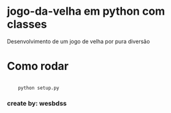 # jogo-da-velha em python com classes
Desenvolvimento de um jogo de velha por pura diversão


<h1>Como rodar</h1>

<code>
	python setup.py
</code>

<h3>
	create by: wesbdss
</h3>